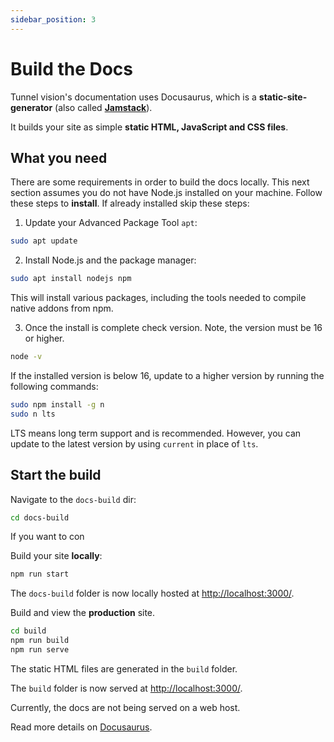 ```yaml
---
sidebar_position: 3
---
```


# Build the Docs

Tunnel vision's documentation uses Docusaurus, which is a
**static-site-generator** (also called **[Jamstack](https://jamstack.org/)**).

It builds your site as simple **static HTML, JavaScript and CSS files**.

## What you need

There are some requirements in order to build the docs locally. This next
section assumes you do not have Node.js installed on your machine. Follow these
steps to **install**. If already installed skip these steps:

1. Update your Advanced Package Tool `apt`:

```bash
sudo apt update
```

2. Install Node.js and the package manager:

```bash
sudo apt install nodejs npm
```

This will install various packages, including the tools needed to compile native
addons from npm.

3. Once the install is complete check version. Note, the version must be 16 or
   higher.

```bash
node -v
```

If the installed version is below 16, update to a higher version by running the
following commands:

```bash
sudo npm install -g n
sudo n lts
```

LTS means long term support and is recommended. However, you can update to the
latest version by using `current` in place of `lts`.

## Start the build

Navigate to the `docs-build` dir:

```bash
cd docs-build
```

If you want to con

Build your site **locally**:

```bash
npm run start
```

The `docs-build` folder is now locally hosted at
[http://localhost:3000/](http://localhost:3000/).

Build and view the **production** site.

```bash
cd build
npm run build
npm run serve
```

The static HTML files are generated in the `build` folder.

The `build` folder is now served at
[http://localhost:3000/](http://localhost:3000/).

Currently, the docs are not being served on a web host.

Read more details on
[Docusaurus](https://docusaurus.io/docs/category/getting-started).
